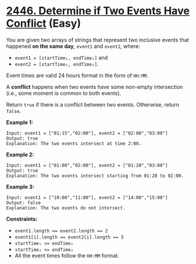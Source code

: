 # [2446. Determine if Two Events Have Conflict][link] (Easy)

[link]: https://leetcode.com/problems/determine-if-two-events-have-conflict/

You are given two arrays of strings that represent two inclusive events that happened **on the same
day**, `event1` and `event2`, where:

- `event1 = [startTime₁, endTime₁]` and
- `event2 = [startTime₂, endTime₂]`.

Event times are valid 24 hours format in the form of `HH:MM`.

A **conflict** happens when two events have some non-empty intersection (i.e., some moment is common
to both events).

Return `true` if there is a conflict between two events. Otherwise, return  `false`.

**Example 1:**

```
Input: event1 = ["01:15","02:00"], event2 = ["02:00","03:00"]
Output: true
Explanation: The two events intersect at time 2:00.
```

**Example 2:**

```
Input: event1 = ["01:00","02:00"], event2 = ["01:20","03:00"]
Output: true
Explanation: The two events intersect starting from 01:20 to 02:00.
```

**Example 3:**

```
Input: event1 = ["10:00","11:00"], event2 = ["14:00","15:00"]
Output: false
Explanation: The two events do not intersect.
```

**Constraints:**

- `event1.length == event2.length == 2`
- `event1[i].length == event2[i].length == 5`
- `startTime₁ <= endTime₁`
- `startTime₂ <= endTime₂`
- All the event times follow the `HH:MM` format.
